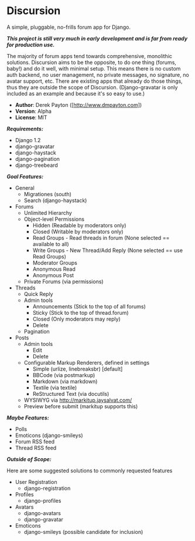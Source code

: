 
# Discursion
A simple, pluggable, no-frills forum app for Django.

***This project is still very much in early development and is far from ready for production use.***

The majority of forum apps tend towards comprehensive, monolithic solutions. Discursion aims to be the opposite, to do one thing (forums, baby!) and do it well, with minimal setup. This means there is no custom auth backend, no user management, no private messages, no signature, no avatar support, etc. There are existing apps that already do those things, thus they are outside the scope of Discursion. (Django-gravatar is only included as an example and because it's so easy to use.)

* **Author**: Derek Payton ([http://www.dmpayton.com])
* **Version**: Alpha
* **License**: MIT

***Requirements:***

* Django 1.2
* django-gravatar
* django-haystack
* django-pagination
* django-treebeard

***Goal Features:***

* General
    * Migrationes (south)
    * Search (django-haystack)
* Forums
    * Unlimited Hierarchy
    * Object-level Permissions
       * Hidden (Readable by moderators only)
       * Closed (Writable by moderators only)
       * Read Groups - Read threads in forum (None selected == available to all)
       * Write Groups - New Thread/Add Reply (None selected == use Read Groups)
       * Moderator Groups
       * Anonymous Read
       * Anonymous Post
    * Private Forums (via permissions)
* Threads
    * Quick Reply
    * Admin tools
        * Announcements (Stick to the top of all forums)
        * Sticky (Stick to the top of thread.forum)
        * Closed (Only moderators may reply)
        * Delete
    * Pagination
* Posts
    * Admin tools
        * Edit
        * Delete
    * Configurable Markup Renderers, defined in settings
        * Simple (urlize, linebreaksbr) [default]
        * BBCode (via postmarkup)
        * Markdown (via markdown)
        * Textile (via textile)
        * ReStructured Text (via docutils)
    * WYSIWYG via http://markitup.jaysalvat.com/
    * Preview before submit (markitup supports this)

***Maybe Features:***

* Polls
* Emoticons (django-smileys)
* Forum RSS feed
* Thread RSS feed

***Outside of Scope:***

Here are some suggested solutions to commonly requested features

* User Registration
    * django-registration
* Profiles
    * django-profiles
* Avatars
    * django-avatars
    * django-gravatar
* Emoticons
    * django-smileys (possible candidate for inclusion)
